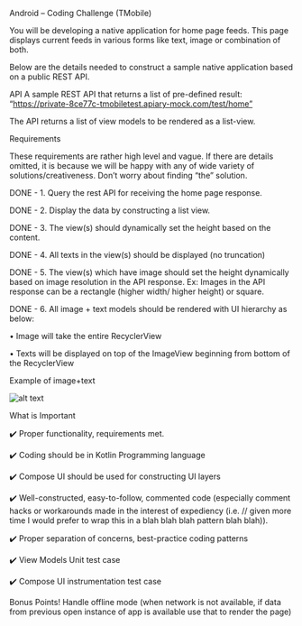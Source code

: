 Android – Coding Challenge (TMobile)

You will be developing a native application for home page feeds. This page displays current feeds in various forms like text, image or combination of both.

Below are the details needed to construct a sample native application based on a public REST API.

API
A sample REST API that returns a list of pre-defined result:
“https://private-8ce77c-tmobiletest.apiary-mock.com/test/home”

The API returns a list of view models to be rendered as a list-view.

Requirements

These requirements are rather high level and vague. If there are details omitted, it is because we will be happy with any of wide variety of solutions/creativeness. Don’t worry about finding “the” solution. 

DONE - 1.	Query the rest API for receiving the home page response.

DONE - 2.	Display the data by constructing a list view.

DONE - 3.	The view(s) should dynamically set the height based on the content.

DONE - 4.	All texts in the view(s) should be displayed (no truncation)

DONE - 5.	The view(s) which have image should set the height dynamically based on image resolution in the API response.
Ex: Images in the API response can be a rectangle (higher width/ higher height) or square.

DONE - 6.	All image + text models should be rendered with UI hierarchy as below:

   •	Image will take the entire RecyclerView

   •	Texts will be displayed on top of the ImageView beginning from bottom of the RecyclerView

Example of image+text

 ![alt text](https://i.ibb.co/MVYhsM0/tmobile-img.png)

What is Important

✔️	Proper functionality, requirements met.

✔️	Coding should be in Kotlin Programming language

✔️	Compose UI should be used for constructing UI layers

✔️	Well-constructed, easy-to-follow, commented code (especially comment hacks or workarounds made in the interest of expediency (i.e. // given more time I would prefer to wrap this in a blah blah blah pattern blah blah)).

✔️	Proper separation of concerns, best-practice coding patterns

✔️	View Models Unit test case

✔️	Compose UI instrumentation test case 

Bonus Points!
Handle offline mode (when network is not available, if data from previous open instance of app is available use that to render the page)
